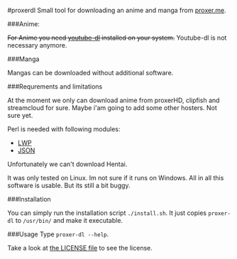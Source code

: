 #proxerdl
Small tool for downloading an anime and manga from [proxer.me](http://proxer.me).

###Anime:

~~For Anime you need [youtube-dl](https://rg3.github.io/youtube-dl/) installed on your system.~~
Youtube-dl is not necessary anymore. 

###Manga

Mangas can be downloaded without additional software.

###Requrements and limitations

At the moment we only can download anime from proxerHD, clipfish and streamcloud for sure.
Maybe i'am going to add some other hosters. Not sure yet.

Perl is needed with following modules:
- [LWP](http://search.cpan.org/~ether/libwww-perl-6.15/lib/LWP.pm)
- [JSON](http://search.cpan.org/~makamaka/JSON-2.90/lib/JSON.pm)

Unfortunately we can't download Hentai.

It was only tested on Linux. Im not sure if it runs on Windows.
All in all this software is usable. But its still a bit buggy.

###Installation

You can simply run the installation script
`./install.sh`.
It just copies `proxer-dl` to `/usr/bin/` and make it executable.

###Usage
Type `proxer-dl --help`.

Take a look at [the LICENSE file](https://github.com/cuechan/proxerdl/blob/master/LICENSE) to see the license.
